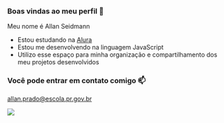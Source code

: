 ### Boas vindas ao meu perfil 💙

Meu nome é Allan Seidmann

- Estou estudando na [Alura](https://www.alura.com.br)
- Estou me desenvolvendo na linguagem JavaScript
- Utilizo esse espaço para minha organização e compartilhamento dos meu projetos desenvolvidos

### Você pode entrar em contato comigo 📫

allan.prado@escola.pr.gov.br

![](https://media.tenor.com/PKKCAakpBZIAAAAC/neyney-neymar.gif)
